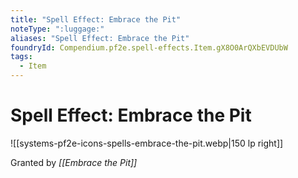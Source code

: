 ```yaml
---
title: "Spell Effect: Embrace the Pit"
noteType: ":luggage:"
aliases: "Spell Effect: Embrace the Pit"
foundryId: Compendium.pf2e.spell-effects.Item.gX8O0ArQXbEVDUbW
tags:
  - Item
---
```


# Spell Effect: Embrace the Pit
![[systems-pf2e-icons-spells-embrace-the-pit.webp|150 lp right]]

Granted by _[[Embrace the Pit]]_
